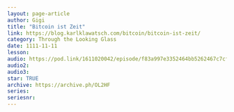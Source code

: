 ```yaml
---
layout: page-article
author: Gigi
title: "Bitcoin ist Zeit"
link: https://blog.karlklawatsch.com/bitcoin/bitcoin-ist-zeit/
category: Through the Looking Glass
date: 1111-11-11
lesson: 
audio: https://pod.link/1611020042/episode/f83a997e3352464bb5262467c7cf3089
audio2: 
audio3: 
star: TRUE
archive: https://archive.ph/OL2HF
series: 
seriesnr: 
---
```

